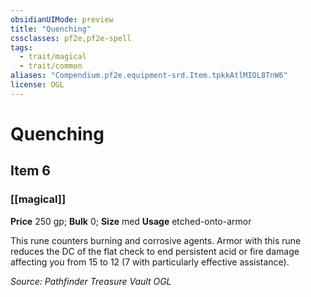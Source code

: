 ```yaml
---
obsidianUIMode: preview
title: "Quenching"
cssclasses: pf2e,pf2e-spell
tags:
  - trait/magical
  - trait/common
aliases: "Compendium.pf2e.equipment-srd.Item.tpkkAtlMIOL8TnW6"
license: OGL
---
```

# Quenching
## Item 6
### [[magical]]


**Price** 250 gp; 
**Bulk** 0; **Size** med
**Usage** etched-onto-armor

This rune counters burning and corrosive agents. Armor with this rune reduces the DC of the flat check to end persistent acid or fire damage affecting you from 15 to 12 (7 with particularly effective assistance).

*Source: Pathfinder Treasure Vault*
*OGL*
